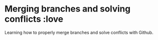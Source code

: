 # Merging branches and solving conflicts :love
Learning how to properly merge branches and solve conflicts with Github.
